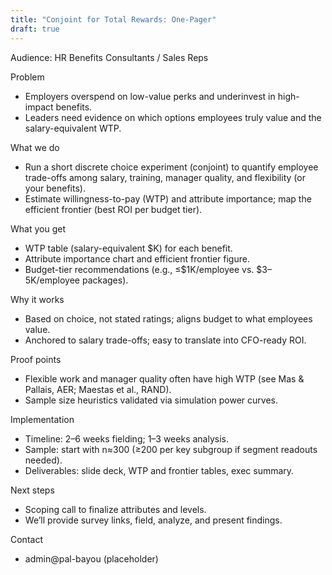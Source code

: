 ```yaml
---
title: "Conjoint for Total Rewards: One-Pager"
draft: true
---
```


Audience: HR Benefits Consultants / Sales Reps

Problem
- Employers overspend on low-value perks and underinvest in high-impact benefits.
- Leaders need evidence on which options employees truly value and the salary-equivalent WTP.

What we do
- Run a short discrete choice experiment (conjoint) to quantify employee trade-offs among salary, training, manager quality, and flexibility (or your benefits).
- Estimate willingness-to-pay (WTP) and attribute importance; map the efficient frontier (best ROI per budget tier).

What you get
- WTP table (salary-equivalent $K) for each benefit.
- Attribute importance chart and efficient frontier figure.
- Budget-tier recommendations (e.g., ≤$1K/employee vs. $3–5K/employee packages).

Why it works
- Based on choice, not stated ratings; aligns budget to what employees value.
- Anchored to salary trade-offs; easy to translate into CFO-ready ROI.

Proof points
- Flexible work and manager quality often have high WTP (see Mas & Pallais, AER; Maestas et al., RAND).
- Sample size heuristics validated via simulation power curves.

Implementation
- Timeline: 2–6 weeks fielding; 1–3 weeks analysis.
- Sample: start with n≈300 (≥200 per key subgroup if segment readouts needed).
- Deliverables: slide deck, WTP and frontier tables, exec summary.

Next steps
- Scoping call to finalize attributes and levels.
- We’ll provide survey links, field, analyze, and present findings.

Contact
- admin@pal-bayou (placeholder) 